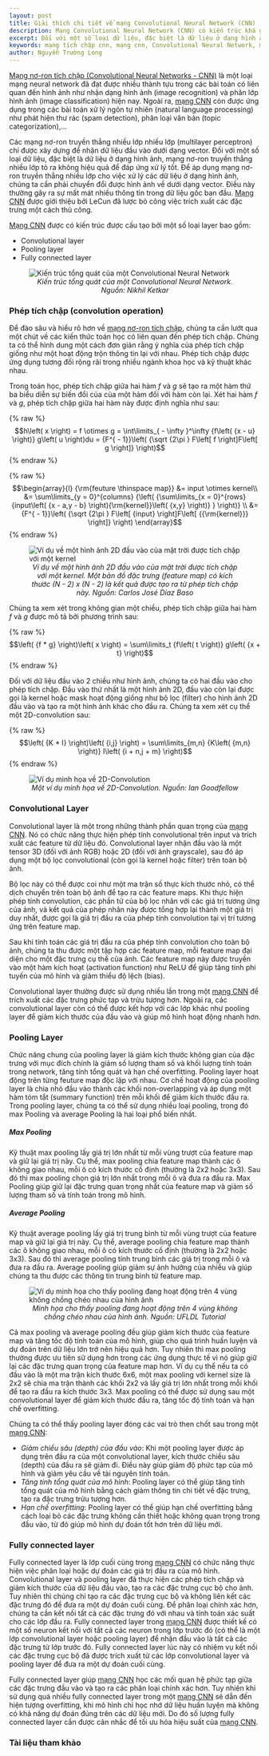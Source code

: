 ```yaml
---
layout: post
title: Giải thích chi tiết về mạng Convolutional Neural Network (CNN)
description: Mạng Convolutional Neural Network (CNN) có kiến trúc khá giống một mạng nơ-ron truyền thẳng thông thường, bao gồm các nơ-ron có khả năng tự tối ưu hóa thông qua quá trình huấn luyện.
excerpt: Đối với một số loại dữ liệu, đặc biệt là dữ liệu ở dạng hình ảnh, mạng nơ-ron truyền thẳng nhiều lớp tỏ ra không hiệu quả để đáp ứng xử lý tốt. Để áp dụng mạng nơ-ron truyền thẳng nhiều lớp cho việc xử lý các dữ liệu ở dạng hình ảnh, chúng ta cần phải chuyển đổi được hình ảnh về dưới dạng vector.
keywords: mạng tích chập cnn, mạng cnn, Convolutional Neural Network, mạng Convolutional Neural Network, mạng nơ-ron tích chập CNN, mạng nơ-ron tích chập, mạng tích chập
author: Nguyễn Trường Long
---
```


[Mạng nơ-ron tích chập (Convolutional Neural Networks - CNN)](https://nguyentruonglong.net/giai-thich-chi-tiet-ve-mang-convolutional-neural-network-cnn.html) là một loại mạng neural network đã đạt được nhiều thành tựu trong các bài toán có liên quan đến hình ảnh như nhận dạng hình ảnh (image recognition) và phân lớp hình ảnh (image classification) hiện nay. Ngoài ra, [mạng CNN](https://nguyentruonglong.net/giai-thich-chi-tiet-ve-mang-convolutional-neural-network-cnn.html) còn được ứng dụng trong các bài toán xử lý ngôn tự nhiên (natural language processing) như phát hiện thư rác (spam detection), phân loại văn bản (topic categorization),...

Các mạng nơ-ron truyền thẳng nhiều lớp nhiều lớp (multilayer perceptron) chỉ được xây dựng để nhận dữ liệu đầu vào dưới dạng vector. Đối với một số loại dữ liệu, đặc biệt là dữ liệu ở dạng hình ảnh, mạng nơ-ron truyền thẳng nhiều lớp tỏ ra không hiệu quả để đáp ứng xử lý tốt. Để áp dụng mạng nơ-ron truyền thẳng nhiều lớp cho việc xử lý các dữ liệu ở dạng hình ảnh, chúng ta cần phải chuyển đổi được hình ảnh về dưới dạng vector. Điều này thường gây ra sự mất mát nhiều thông tin trong dữ liệu gốc ban đầu. [Mạng CNN](https://nguyentruonglong.net/giai-thich-chi-tiet-ve-mang-convolutional-neural-network-cnn.html) được giới thiệu bởi LeCun đã lược bỏ công việc trích xuất các đặc trưng một cách thủ công.

[Mạng CNN](https://nguyentruonglong.net/giai-thich-chi-tiet-ve-mang-convolutional-neural-network-cnn.html) được có kiến trúc được cấu tạo bởi một số loại layer bao gồm:
- Convolutional layer
- Pooling layer
- Fully connected layer

<figure class="image">
  <img src="https://nguyentruonglong.net/images/CompleteCNNArchitecture.png" alt="Kiến trúc tổng quát của một Convolutional Neural Network">
  <figcaption><center><i>Kiến trúc tổng quát của một Convolutional Neural Network. Nguồn: Nikhil Ketkar</i></center></figcaption>
</figure>

### Phép tích chập (convolution operation)

Để đào sâu và hiểu rõ hơn về [mạng nơ-ron tích chập](https://nguyentruonglong.net/giai-thich-chi-tiet-ve-mang-convolutional-neural-network-cnn.html), chúng ta cần lướt qua một chút về các kiến thức toán học có liên quan đến phép tích chập. Chúng ta có thể hình dung một cách đơn giản rằng ý nghĩa của phép tích chập giống như một hoạt động trộn thông tin lại với nhau. Phép tích chập được ứng dụng tương đối rộng rãi trong nhiều ngành khoa học và kỹ thuật khác nhau.

Trong toán học, phép tích chập giữa hai hàm $f$ và $g$ sẽ tạo ra một hàm thứ ba biểu diễn sự biến đổi của của một hàm đối với hàm còn lại. Xét hai hàm $f$ và $g$, phép tích chập giữa hai hàm này được định nghĩa như sau:

{% raw %}
$$h\left( x \right) = f \otimes g = \int\limits_{ - \infty }^\infty  {f\left( {x - u} \right)} g\left( u \right)du = {F^{ - 1}}\left( {\sqrt {2\pi } F\left[ f \right]F\left[ g \right]} \right)$$
{% endraw %}

{% raw %}
$$\begin{array}{l}
{\rm{feuture \thinspace map}} &= input \otimes kernel\\
&= \sum\limits_{y = 0}^{columns} {\left( {\sum\limits_{x = 0}^{rows} {input\left( {x - a,y - b} \right){\rm{kernel}}\left( {x,y} \right)} } \right)} \\
&= {F^{ - 1}}\left( {\sqrt {2\pi } F\left[ {input} \right]F\left[ {{\rm{kernel}}} \right]} \right)
\end{array}$$
{% endraw %}

<figure class="image">
  <img src="https://nguyentruonglong.net/images/ConvolutionKernel.png" alt="Ví dụ về một hình ảnh 2D đầu vào của mặt trời được tích chập với một kernel">
  <figcaption><center><i>Ví dụ về một hình ảnh 2D đầu vào của mặt trời được tích chập với một kernel. Một bản đồ đặc trưng (feature map) có kích thước (N - 2) x (N - 2) là kết quả được tạo ra từ phép tích chập này. Nguồn: Carlos José Díaz Baso</i></center></figcaption>
</figure>

Chúng ta xem xét trong không gian một chiều, phép tích chập giữa hai hàm $f$ và $g$ được mô tả bởi phương trình sau:

{% raw %}
$$\left( {f * g} \right)\left( x \right) = \sum\limits_t {f\left( t \right)} g\left( {x + t} \right)$$
{% endraw %}

Đối với dữ liệu đầu vào 2 chiều như hình ảnh, chúng ta có hai đầu vào cho phép tích chập. Đầu vào thứ nhất là một hình ảnh 2D, đầu vào còn lại được gọi là kernel hoặc mask hoạt động giống như bộ lọc (filter) cho hình ảnh 2D đầu vào và tạo ra một hình ảnh khác cho đầu ra. Chúng ta xem xét cụ thể một 2D-convolution sau:

{% raw %}
$$\left( {K * I} \right)\left( {i,j} \right) = \sum\limits_{m,n} {K\left( {m,n} \right)} I\left( {i + n,j + m} \right)$$
{% endraw %}

<figure class="image">
  <img src="https://nguyentruonglong.net/images/2DConvolution.png" alt="Ví dụ minh họa về 2D-Convolution">
  <figcaption><center><i>Một ví dụ minh họa về 2D-Convolution. Nguồn: Ian Goodfellow</i></center></figcaption>
</figure>

### Convolutional Layer

Convolutional layer là một trong những thành phần quan trọng của [mạng CNN](https://nguyentruonglong.net/giai-thich-chi-tiet-ve-mang-convolutional-neural-network-cnn.html). Nó có chức năng thực hiện phép tính convolutional trên input và trích xuất các feature từ dữ liệu đó. Convolutional layer nhận đầu vào là một tensor 3D (đối với ảnh RGB) hoặc 2D (đối với ảnh grayscale), sau đó áp dụng một bộ lọc convolutional (còn gọi là kernel hoặc filter) trên toàn bộ ảnh.

Bộ lọc này có thể được coi như một ma trận số thực kích thước nhỏ, có thể dịch chuyển trên toàn bộ ảnh để tạo ra các feature maps. Khi thực hiện phép tính convolution, các phần tử của bộ lọc nhân với các giá trị tương ứng của ảnh, và kết quả của phép nhân này được tổng hợp lại thành một giá trị duy nhất, được gọi là giá trị đầu ra của phép tính convolution tại vị trí tương ứng trên feature map.

Sau khi tính toán các giá trị đầu ra của phép tính convolution cho toàn bộ ảnh, chúng ta thu được một tập hợp các feature map, mỗi feature map đại diện cho một đặc trưng cụ thể của ảnh. Các feature map này được truyền vào một hàm kích hoạt (activation function) như ReLU để giúp tăng tính phi tuyến của mô hình và giảm thiểu độ lệch (bias).

Convolutional layer thường được sử dụng nhiều lần trong một [mạng CNN](https://nguyentruonglong.net/giai-thich-chi-tiet-ve-mang-convolutional-neural-network-cnn.html) để trích xuất các đặc trưng phức tạp và trừu tượng hơn. Ngoài ra, các convolutional layer còn có thể được kết hợp với các lớp khác như pooling layer để giảm kích thước của đầu vào và giúp mô hình hoạt động nhanh hơn.

### Pooling Layer

Chức năng chung của pooling layer là giảm kích thước không gian của đặc trưng với mục đích chính là giảm số lượng tham số và khối lượng tính toán trong network, tăng tính tổng quát và hạn chế overfitting. Pooling layer hoạt động trên từng feuture map độc lập với nhau. Cơ chế hoạt động của pooling layer là chia nhỏ đầu vào thành các khối non-overlapping và áp dụng một hàm tóm tắt (summary function) trên mỗi khối để giảm kích thước đầu ra. Trong pooling layer, chúng ta có thể sử dụng nhiều loại pooling, trong đó max Pooling và average Pooling là hai loại phổ biến nhất.

##### Max Pooling

Kỹ thuật max pooling lấy giá trị lớn nhất từ mỗi vùng trượt của feature map và giữ lại giá trị này. Cụ thể, max pooling chia feature map thành các ô không giao nhau, mỗi ô có kích thước cố định (thường là 2x2 hoặc 3x3). Sau đó thì max pooling chọn giá trị lớn nhất trong mỗi ô và đưa ra đầu ra. Max Pooling giúp giữ lại đặc trưng quan trọng nhất của feature map và giảm số lượng tham số và tính toán trong mô hình.

##### Average Pooling

Kỹ thuật average pooling lấy giá trị trung bình từ mỗi vùng trượt của feature map và giữ lại giá trị này. Cụ thể, average pooling chia feature map thành các ô không giao nhau, mỗi ô có kích thước cố định (thường là 2x2 hoặc 3x3). Sau đó thì average pooling tính trung bình các giá trị trong mỗi ô và đưa ra đầu ra. Average pooling giúp giảm sự ảnh hưởng của nhiễu và giúp chúng ta thu được các thông tin trung bình từ feature map.

<figure class="image">
  <img src="https://nguyentruonglong.net/images/PoolingSchematic.gif" alt="Ví dụ minh họa cho thấy pooling đang hoạt động trên 4 vùng không chồng chéo nhau của hình ảnh">
  <figcaption><center><i>Minh họa cho thấy pooling đang hoạt động trên 4 vùng không chồng chéo nhau của hình ảnh. Nguồn: UFLDL Tutorial</i></center></figcaption>
</figure>

Cả max pooling và average pooling đều giúp giảm kích thước của feature map và tăng tốc độ tính toán của mô hình, giúp cho quá trình huấn luyện và dự đoán trên dữ liệu lớn trở nên hiệu quả hơn. Tuy nhiên thì max pooling thường được ưu tiên sử dụng hơn trong các ứng dụng thực tế vì nó giúp giữ lại các đặc trưng quan trọng của feature map hơn. Ví dụ cụ thể nếu ta có đầu vào là một ma trận kích thước 6x6, một max pooling với kernel size là 2x2 sẽ chia ma trận thành các khối 2x2 và lấy giá trị lớn nhất trong mỗi khối để tạo ra đầu ra kích thước 3x3. Max pooling có thể được sử dụng sau một convolutional layer để giảm kích thước đầu ra, tăng tốc độ tính toán và hạn chế overfitting.

Chúng ta có thể thấy pooling layer đóng các vai trò then chốt sau trong một [mạng CNN](https://nguyentruonglong.net/giai-thich-chi-tiet-ve-mang-convolutional-neural-network-cnn.html):

- <i>Giảm chiều sâu (depth) của đầu vào</i>: Khi một pooling layer được áp dụng trên đầu ra của một convolutional layer, kích thước chiều sâu (depth) của đầu ra sẽ giảm đi. Điều này giúp giảm độ phức tạp của mô hình và giảm yêu cầu về tài nguyên tính toán.
- <i>Tăng tính tổng quát của mô hình</i>: Pooling layer có thể giúp tăng tính tổng quát của mô hình bằng cách giảm thông tin chi tiết về đặc trưng, tạo ra đặc trưng trừu tượng hơn.
- <i>Hạn chế overfitting</i>: Pooling layer có thể giúp hạn chế overfitting bằng cách loại bỏ các đặc trưng không cần thiết hoặc không quan trọng trong đầu vào, từ đó giúp mô hình dự đoán tốt hơn trên dữ liệu mới.

### Fully connected layer

Fully connected layer là lớp cuối cùng trong [mạng CNN](https://nguyentruonglong.net/giai-thich-chi-tiet-ve-mang-convolutional-neural-network-cnn.html) có chức năng thực hiện việc phân loại hoặc dự đoán các giá trị đầu ra của mô hình. Convolutional layer và pooling layer đã thực hiện các phép tích chập và giảm kích thước của dữ liệu đầu vào, tạo ra các đặc trưng cục bộ cho ảnh. Tuy nhiên thì chúng chỉ tạo ra các đặc trưng cục bộ và không liên kết các đặc trưng đó để đưa ra một dự đoán cuối cùng. Để phân loại chính xác hơn, chúng ta cần kết nối tất cả các đặc trưng đó với nhau và tính toán xác suất cho các lớp đầu ra. Fully connected layer trong [mạng CNN](https://nguyentruonglong.net/giai-thich-chi-tiet-ve-mang-convolutional-neural-network-cnn.html) được thiết kế có một số neuron kết nối với tất cả các neuron trong lớp trước đó (có thể là một lớp convolutional layer hoặc pooling layer) để nhận đầu vào là tất cả các đặc trưng từ lớp trước đó. Fully connected layer lúc này có nhiệm vụ kết nối các đặc trưng cục bộ đã được trích xuất từ các lớp convolutional layer và pooling layer để đưa ra một dự đoán cuối cùng.

Fully connected layer giúp [mạng CNN](https://nguyentruonglong.net/giai-thich-chi-tiet-ve-mang-convolutional-neural-network-cnn.html) học các mối quan hệ phức tạp giữa các đặc trưng đầu vào và tạo ra các phân loại chính xác hơn. Tuy nhiên khi sử dụng quá nhiều fully connected layer trong một [mạng CNN](https://nguyentruonglong.net/giai-thich-chi-tiet-ve-mang-convolutional-neural-network-cnn.html) sẽ dẫn đến hiện tượng overfitting, khi mô hình chỉ học nhớ dữ liệu huấn luyện mà không có khả năng dự đoán đúng trên các dữ liệu mới. Do đó số lượng fully connected layer cần được cân nhắc để tối ưu hóa hiệu suất của [mạng CNN](https://nguyentruonglong.net/giai-thich-chi-tiet-ve-mang-convolutional-neural-network-cnn.html).

### Tài liệu tham khảo
